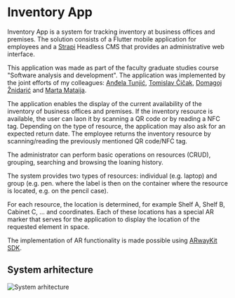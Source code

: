 # Inventory App

Inventory App is a system for tracking inventory at business offices and premises. The solution consists of a Flutter mobile application for employees and a [Strapi](https://strapi.io/) Headless CMS that provides an administrative web interface.

This application was made as part of the faculty graduate studies course "Software analysis and development". The application was implemented by the joint efforts of my colleagues: 
[Anđela Tunjić](https://github.com/andelatunjic), [Tomislav Čičak](https://github.com/tcicak), [Domagoj Žnidarić](https://github.com/dznidaric) and [Marta Mataija](https://github.com/mmataija).

The application enables the display of the current availability of the inventory of business offices and premises. If the inventory resource is available, the user can laon it by scanning a QR code or by reading a NFC tag. Depending on the type of resource, the application may also ask for an expected return date. The employee returns the inventory resource by scanning/reading the previously mentioned QR code/NFC tag.

The administrator can perform basic operations on resources (CRUD), grouping, searching and browsing the loaning history.

The system provides two types of resources: individual (e.g. laptop) and group (e.g. pen. where the label is then on the container where the resource is located, e.g. on the pencil case).

For each resource, the location is determined, for example Shelf A, Shelf B, Cabinet C, ... and coordinates. Each of these locations has a special AR marker that serves for the application to display the location of the requested element in space.

The implementation of AR functionality is made possible using [ARwayKit SDK](https://www.arway.ai/).

## System arhitecture

![System arhitecture](https://github.com/tskobic/InventoryApp/blob/main/app_architecture.png)
